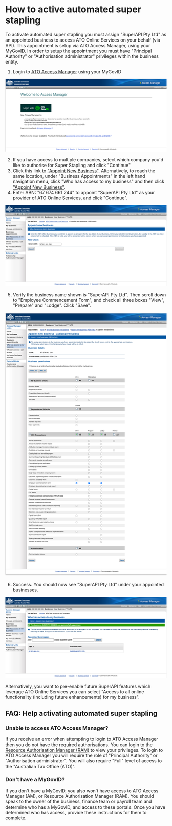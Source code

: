 # How to active automated super stapling

To activate automated super stapling you must assign "SuperAPI Pty Ltd" as an appointed business to access ATO Online Services on your behalf (via API). This appointment is setup via ATO Access Manager, using your MyGovID. In order to setup the appointment you must have "Principal Authority" or "Authorisation administrator" privileges within the business entity.

1. Login to [ATO Access Manager](https://am.ato.gov.au/) using your MyGovID

![Step 1: Login to ATO Access Manager](ato-stapling-api-permission-step-1.png)

2. If you have access to multiple companies, select which company you'd like to authorise for Super Stapling and click "Continue"
3. Click this link to ["Appoint New Business"](https://am.ato.gov.au/Xea/CreateAppointment.aspx). Alternatively, to reach the same location, under "Business Appointments" in the left hand navigation menu, click "Who has access to my business" and then click ["Appoint New Business"](https://am.ato.gov.au/Xea/CreateAppointment.aspx).
4. Enter ABN: "67 674 661 244" to appoint "SuperAPI Pty Ltd" as your provider of ATO Online Services, and click "Continue".

![Step 4: Appoint business](ato-stapling-api-permission-step-4.png)

5. Verify the business name shown is "SuperAPI Pty Ltd". Then scroll down to "Employee Commencement Form", and check all three boxes "View", "Prepare" and "Lodge". Click "Save".

![Step 5: Assign permissions](ato-stapling-api-permission-step-5.png)

6. Success. You should now see "SuperAPI Pty Ltd" under your appointed businesses.

![Step 6: Success](ato-stapling-api-permission-step-6-success.png)

Alternatively, you want to pre-enable future SuperAPI features which leverage ATO Online Services you can select "Access to all online functionality (including future enhancements) for my business".

## FAQ: Help activating automated super stapling

### Unable to access ATO Access Manager?

If you receive an error when attempting to login to ATO Access Manager then you do not have the required authorisations. You can login to the [Resource Authorisation Manager (RAM)](https://authorisationmanager.gov.au/) to view your privileges. To login to ATO Access Manager you will require the role of "Principal Authority" or "Authorisation administrator". You will also require "Full" level of access to the "Australian Tax Office (ATO)".

### Don't have a MyGovID?

If you don't have a MyGovID, you also won't have access to ATO Access Manager (AM), or Resource Authorisation Manager (RAM). You should speak to the owner of the business, finance team or payroll team and determine who has a MyGovID, and access to these portals. Once you have determined who has access, provide these instructions for them to complete.
